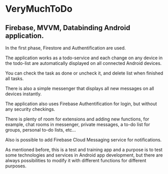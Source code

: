 # VeryMuchToDo

## Firebase, MVVM, Databinding Android application.

In the first phase, Firestore and Authentification are used.

The application works as a todo-service and each change on any device in the todo-list are automatically displayed on all connected Android devices.

You can check the task as done or uncheck it, and delete list when finished all tasks.

There is also a simple messenger that displays all new messages on all devices instantly.

The application also uses Firebase Authentification for login, but without any security checkings.

There is plenty of room for extensions and adding new functions, for example, chat rooms in messenger, private messages, a to-do list for groups, personal to-do lists, etc...

Also is possible to add Firebase Cloud Messaging service for notifications.

As mentioned before, this is a test and training app and a purpose is to test some technologies and services in Android app development, but there are always possibilities to modify it with different functions for different purposes.
